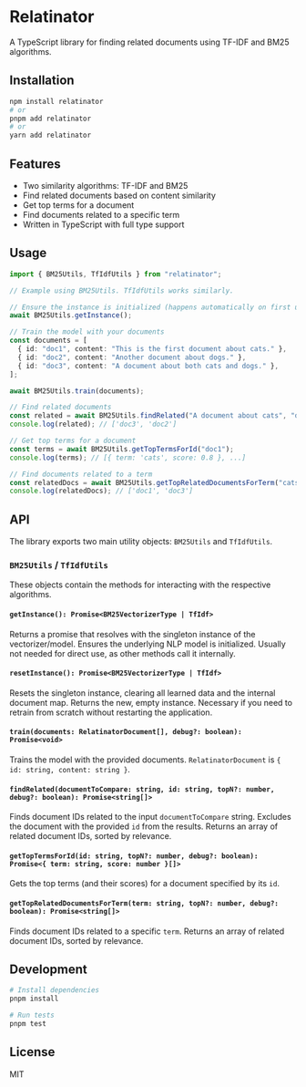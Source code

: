 # Relatinator

A TypeScript library for finding related documents using TF-IDF and BM25 algorithms.

## Installation

```bash
npm install relatinator
# or
pnpm add relatinator
# or
yarn add relatinator
```

## Features

- Two similarity algorithms: TF-IDF and BM25
- Find related documents based on content similarity
- Get top terms for a document
- Find documents related to a specific term
- Written in TypeScript with full type support

## Usage

```typescript
import { BM25Utils, TfIdfUtils } from "relatinator";

// Example using BM25Utils. TfIdfUtils works similarly.

// Ensure the instance is initialized (happens automatically on first use)
await BM25Utils.getInstance();

// Train the model with your documents
const documents = [
  { id: "doc1", content: "This is the first document about cats." },
  { id: "doc2", content: "Another document about dogs." },
  { id: "doc3", content: "A document about both cats and dogs." },
];

await BM25Utils.train(documents);

// Find related documents
const related = await BM25Utils.findRelated("A document about cats", "doc1", 2);
console.log(related); // ['doc3', 'doc2']

// Get top terms for a document
const terms = await BM25Utils.getTopTermsForId("doc1");
console.log(terms); // [{ term: 'cats', score: 0.8 }, ...]

// Find documents related to a term
const relatedDocs = await BM25Utils.getTopRelatedDocumentsForTerm("cats");
console.log(relatedDocs); // ['doc1', 'doc3']
```

## API

The library exports two main utility objects: `BM25Utils` and `TfIdfUtils`.

### `BM25Utils` / `TfIdfUtils`

These objects contain the methods for interacting with the respective algorithms.

#### `getInstance(): Promise<BM25VectorizerType | TfIdf>`

Returns a promise that resolves with the singleton instance of the vectorizer/model. Ensures the underlying NLP model is initialized. Usually not needed for direct use, as other methods call it internally.

#### `resetInstance(): Promise<BM25VectorizerType | TfIdf>`

Resets the singleton instance, clearing all learned data and the internal document map. Returns the new, empty instance. Necessary if you need to retrain from scratch without restarting the application.

#### `train(documents: RelatinatorDocument[], debug?: boolean): Promise<void>`

Trains the model with the provided documents. `RelatinatorDocument` is `{ id: string, content: string }`.

#### `findRelated(documentToCompare: string, id: string, topN?: number, debug?: boolean): Promise<string[]>`

Finds document IDs related to the input `documentToCompare` string. Excludes the document with the provided `id` from the results. Returns an array of related document IDs, sorted by relevance.

#### `getTopTermsForId(id: string, topN?: number, debug?: boolean): Promise<{ term: string, score: number }[]>`

Gets the top terms (and their scores) for a document specified by its `id`.

#### `getTopRelatedDocumentsForTerm(term: string, topN?: number, debug?: boolean): Promise<string[]>`

Finds document IDs related to a specific `term`. Returns an array of related document IDs, sorted by relevance.

## Development

```bash
# Install dependencies
pnpm install

# Run tests
pnpm test
```

## License

MIT
